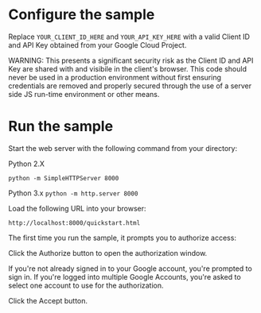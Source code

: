 
# Configure the sample

Replace `YOUR_CLIENT_ID_HERE` and `YOUR_API_KEY_HERE` with a valid Client ID and API Key obtained from your Google Cloud Project.

WARNING: This presents a significant security risk as the Client ID and API Key are shared with and visibile in the client's browser. This code should never be used in a production environment without first ensuring credentials are removed and properly secured through the use of a server side JS run-time environment or other means.

# Run the sample

Start the web server with the following command from your  directory:

Python 2.X

`python -m SimpleHTTPServer 8000`

Python 3.x
`python -m http.server 8000`

Load the following URL into your browser:

`http://localhost:8000/quickstart.html`

The first time you run the sample, it prompts you to authorize access:

Click the Authorize button to open the authorization window.

If you're not already signed in to your Google account, you're prompted to sign in. If you're logged into multiple Google Accounts, you're asked to select one account to use for the authorization.

Click the Accept button.

